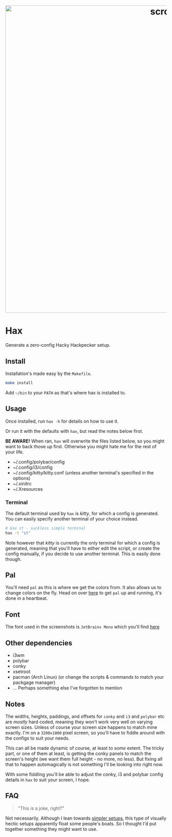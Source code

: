 <h1 align="center">
    <a href="https://github.com/fehawen/hax">
        <img alt="scrot" src="https://user-images.githubusercontent.com/36552788/85957099-d8ac0900-b98a-11ea-98ae-b000d27a206a.png" width="960">
    </a>
    <br>
</h1>

# Hax

Generate a zero-config Hacky Hackpecker setup.

## Install

Installation's made easy by the `Makefile`.

```sh
make install
```

Add `~/bin` to your `PATH` as that's where hax is installed to.

## Usage

Once installed, run `hax -h` for details on how to use it.

Or run it with the defaults with `hax`, but read the notes below first.

**BE AWARE!** When ran, `hax` will overwrite the files listed below, so you might want to back those up first. Otherwise you might hate me for the rest of your life.

* ~/.config/polybar/config
* ~/.config/i3/config
* ~/.config/kitty/kitty.conf (unless another terminal's specified in the options)
* ~/.xinitrc
* ~/.Xresources

### Terminal

The default terminal used by `hax` is *kitty*, for which a config is generated.
You can easily specify another terminal of your choice instead.

```sh
# Use st - suckless simple terminal
hax -t "st"
```
Note however that *kitty* is currently the only terminal for which a config is generated, meaning that you'll have to either edit the script, or create the config manually, if you decide to use another terminal. This is easily done though.

## Pal

You'll need `pal` as this is where we get the colors from. It also allows us to change colors on the fly. Head on over [here](https://github.com/fehawen/pal) to get `pal` up and running, it's done in a heartbeat.

## Font

The font used in the screenshots is `JetBrains Mono` which you'll find [here](https://www.jetbrains.com/lp/mono/)

## Other dependencies

* i3wm
* polybar
* conky
* xsetroot
* pacman (Arch Linux) (or change the scripts & commands to match your packgage manager)
* ... Perhaps something else I've forgotten to mention

## Notes

The widths, heights, paddings, and offsets for `conky` and `i3` and `polybar` etc are *mostly* hard coded, meaning they won't work very well on varying screen sizes. Unless of course your screen size happens to match mine exactly. I'm on a `3200x1800` pixel screen, so you'll have to fiddle around with the configs to suit your needs.

This can all be made dynamic of course, at least to *some* extent. The tricky part, or one of them at least, is getting the conky panels to match the screen's height (we want them full height - no more, no less). But fixing all that to happen automagically is not something I'll be looking into right now.

With some fiddling you'll be able to adjust the conky, i3 and polybar config details in `hax` to suit your screen, I hope.

## FAQ

> "This is a joke, right?"

Not necessarily. Although I lean towards [simpler setups](https://www.reddit.com/r/unixporn/comments/hgtrf8/sowm_emerald/), this type of visually hectic setups apparently float some people's boats. So I thought I'd put together something they might want to use.
